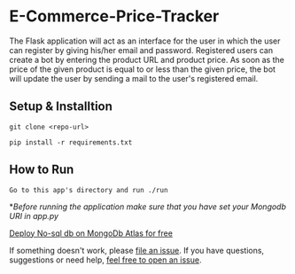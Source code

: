 # E-Commerce-Price-Tracker

The Flask application will act as an interface for the user in which the user can register by giving his/her email and password. Registered users can create a bot by entering the product URL and product price. As soon as the price of the given product is equal to or less than the given price, the bot will update the user by sending a mail to the user's registered email.

## Setup & Installtion

```git clone <repo-url>```

```pip install -r requirements.txt```

## How to Run


```Go to this app's directory and run ./run ```

*_Before running the application make sure that you have set your Mongodb URI in app.py_

[Deploy No-sql db on MongoDb Atlas for free](https://www.mongodb.com/docs/atlas/tutorial/deploy-free-tier-cluster/)



If something doesn't work, please [file an issue](https://github.com/00surya/E-Commerce-Price-Tracker/issues/new). If you have questions, suggestions or need help, [feel free to open an issue](https://github.com/00surya/E-Commerce-Price-Tracker/issues/new).


